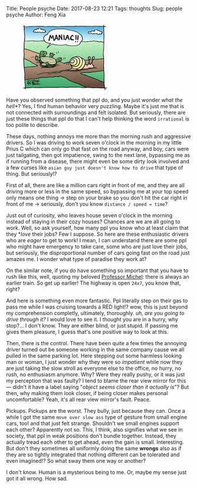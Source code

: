 Title: People psyche
Date: 2017-08-23 12:21
Tags: thoughts
Slug: people psyche
Author: Feng Xia

<figure class="col l4 m4 s12">
  <img src="/images/slowdown.jpg"/>
</figure>

Have you observed something that ppl do, and you just wonder *what the
hell**? Yes, I find human behavior very puzzling. Maybe it's just me
that is not connected with surroundings and felt isolated. But
seriously, there are just these things that ppl do that I can't help
thinking the word `irrational` is too polite to describe.


These days, nothing annoys me more than the morning rush and
aggressive drivers.  So I was driving to work seven o'clock in the
morning in my little Prius C which can only go that fast on the road
anyway, and boy, cars were just tailgating, then got impatience, swing
to the next lane, bypassing me as if running from a disease, there
might even be some dirty look involved and a few curses like `asian
guy just doesn't know how to drive` that type of thing. But
seriously!? 
   
First of all, there are like a million cars right in front of me, and
they are all driving more or less in the same speed, so
bypassing me at your top speed only means one thing &rarr; step
on your brake so you don't hit the car right in front of me
&rarr; seriously, don't you know `distance / speed = time`?


Just out of curiosity, who leaves house seven o'clock in the morning
instead of staying in their cozy houses? Chances are we are all going
to work. Well, so ask yourself, how many ppl you know who at least
claim that they **love* their jobs? Few I suppose. So here are these
enthusiastic drivers who are _eager_ to get to work! I mean, I can
understand there are some ppl who might have emergency to take care,
some who are just love their jobs, but seriously, the disproportional
number of cars going fast on the road just amazes me. I wonder what
type of paradise they work at?

On the similar note, if you do have something so important that you
have to rush like this, well, quoting my beloved [Professor Michel][1]:
<span class="myhighlight">there is always an earlier train</span>. So
get up earlier! The highway is open `24x7`, you know that, right?

[1]: http://questromapps.bu.edu/mgmt_new/Profiles/MichelAllen.html

And here is something even more fantastic. Ppl literally step on their
gas to pass me while I was cruising towards a <span
class="myhighlight">RED</span> light!? wow, this is just beyond my
comprehension completly, ultimately, thoroughly. _uh, are you going
to drive through it?_ I would love to see it. I thought you are in a
hurry, why stop?... I don't know. They are either blind, or just
stupid. If passing me gives them pleasure, I guess that's one positive
way to look at this.

Then, there is the control. There have been quite a few times the
annoying driver turned out be someone working in the same company
cause we all pulled in the same parking lot. Here stepping out some
harmless looking man or woman, I just wonder why they were so
_impatient_ while now they are just taking the slow stroll as everyone
else to the office, no hurry, no rush, no enthusiasm anymore. Why?
Were they really pushy, or it was just my perception that was faulty?
I tend to blame the rear view mirror for this &mdash; didn't it have a
label saying "_object seems closer than it actually is_"? But then,
why making them look closer, if being closer makes personal
uncomfortable? Yeah, it's all rear view mirror's fault. Peace.

Pickups. Pickups are the worst. They bully, just because they
can. Once a while I got the same `move over slow ass` type of gesture
from small engine cars, too! and that just felt strange. Shouldn't we
small engines support each other? Apparently not so. This, I think,
also signifies what we see in society, that ppl in weak positions
don't bundle together. Instead, they actually tread each other to get
ahead, even the gain is small. Interesting. But don't they sometimes
all uniformly doing the same **wrongs** also as if they are so tightly
integrated that nothing different can be tolerated and even imagined!?
So what sway them one way or another?

I don't know. Human is a mysterious being to me. Or, maybe my sense
just got it all wrong. How sad.
